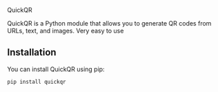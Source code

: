 QuickQR

QuickQR is a Python module that allows you to generate QR codes from URLs, text, and images. Very easy to use 

## Installation

You can install QuickQR using pip:

```bash
pip install quickqr
